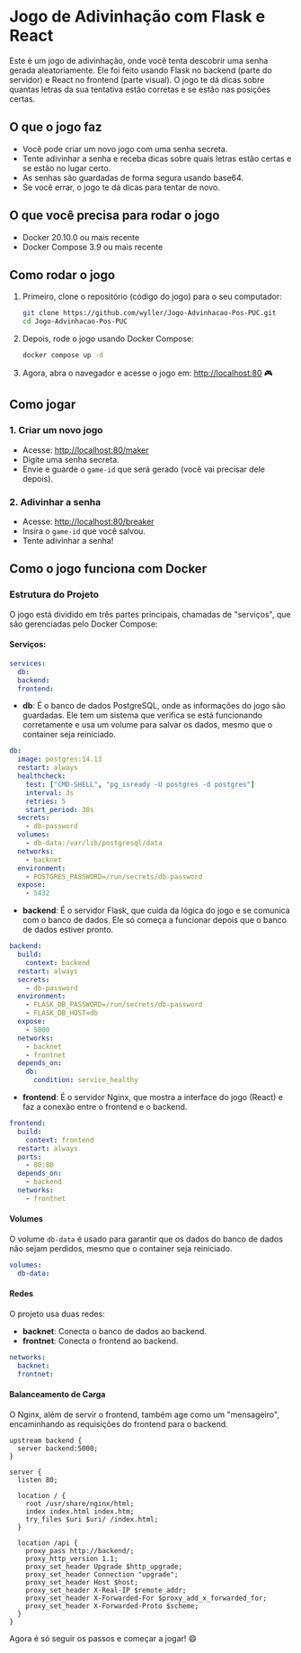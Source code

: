 # Jogo de Adivinhação com Flask e React

Este é um jogo de adivinhação, onde você tenta descobrir uma senha gerada aleatoriamente. Ele foi feito usando Flask no backend (parte do servidor) e React no frontend (parte visual). O jogo te dá dicas sobre quantas letras da sua tentativa estão corretas e se estão nas posições certas.

## O que o jogo faz

- Você pode criar um novo jogo com uma senha secreta.
- Tente adivinhar a senha e receba dicas sobre quais letras estão certas e se estão no lugar certo.
- As senhas são guardadas de forma segura usando base64.
- Se você errar, o jogo te dá dicas para tentar de novo.

## O que você precisa para rodar o jogo

- Docker 20.10.0 ou mais recente
- Docker Compose 3.9 ou mais recente

## Como rodar o jogo

1. Primeiro, clone o repositório (código do jogo) para o seu computador:

   ```bash
   git clone https://github.com/wyller/Jogo-Advinhacao-Pos-PUC.git
   cd Jogo-Advinhacao-Pos-PUC
   ```

2. Depois, rode o jogo usando Docker Compose:

   ```bash
   docker compose up -d
   ```

3. Agora, abra o navegador e acesse o jogo em: [http://localhost:80](http://localhost:80) 🎮

## Como jogar

### 1. Criar um novo jogo

- Acesse: [http://localhost:80/maker](http://localhost:80/maker)
- Digite uma senha secreta.
- Envie e guarde o `game-id` que será gerado (você vai precisar dele depois).

### 2. Adivinhar a senha

- Acesse: [http://localhost:80/breaker](http://localhost:80/breaker)
- Insira o `game-id` que você salvou.
- Tente adivinhar a senha!

## Como o jogo funciona com Docker

### Estrutura do Projeto

O jogo está dividido em três partes principais, chamadas de "serviços", que são gerenciadas pelo Docker Compose:

#### Serviços:

```yaml
services:
  db:
  backend:
  frontend:
```

- **db**: É o banco de dados PostgreSQL, onde as informações do jogo são guardadas. Ele tem um sistema que verifica se está funcionando corretamente e usa um volume para salvar os dados, mesmo que o container seja reiniciado.

```yml
db:
  image: postgres:14.13
  restart: always
  healthcheck:
    test: ["CMD-SHELL", "pg_isready -U postgres -d postgres"]
    interval: 3s
    retries: 5
    start_period: 30s
  secrets:
    - db-password
  volumes:
    - db-data:/var/lib/postgresql/data
  networks:
    - backnet
  environment:
    - POSTGRES_PASSWORD=/run/secrets/db-password
  expose:
    - 5432
```

- **backend**: É o servidor Flask, que cuida da lógica do jogo e se comunica com o banco de dados. Ele só começa a funcionar depois que o banco de dados estiver pronto.

```yml
backend:
  build:
    context: backend
  restart: always
  secrets:
    - db-password
  environment:
    - FLASK_DB_PASSWORD=/run/secrets/db-password
    - FLASK_DB_HOST=db
  expose:
    - 5000
  networks:
    - backnet
    - frontnet
  depends_on:
    db:
      condition: service_healthy
```

- **frontend**: É o servidor Nginx, que mostra a interface do jogo (React) e faz a conexão entre o frontend e o backend.

```yml
frontend:
  build:
    context: frontend
  restart: always
  ports:
    - 80:80
  depends_on:
    - backend
  networks:
    - frontnet
```

#### Volumes

O volume `db-data` é usado para garantir que os dados do banco de dados não sejam perdidos, mesmo que o container seja reiniciado.

```yml
volumes:
  db-data:
```

#### Redes

O projeto usa duas redes:

- **backnet**: Conecta o banco de dados ao backend.
- **frontnet**: Conecta o frontend ao backend.

```yml
networks:
  backnet:
  frontnet:
```

#### Balanceamento de Carga

O Nginx, além de servir o frontend, também age como um "mensageiro", encaminhando as requisições do frontend para o backend.

```nginx
upstream backend {
  server backend:5000;
}

server {
  listen 80;

  location / {
    root /usr/share/nginx/html;
    index index.html index.htm;
    try_files $uri $uri/ /index.html;
  }

  location /api {
    proxy_pass http://backend/;
    proxy_http_version 1.1;
    proxy_set_header Upgrade $http_upgrade;
    proxy_set_header Connection "upgrade";
    proxy_set_header Host $host;
    proxy_set_header X-Real-IP $remote_addr;
    proxy_set_header X-Forwarded-For $proxy_add_x_forwarded_for;
    proxy_set_header X-Forwarded-Proto $scheme;
  }
}
```

Agora é só seguir os passos e começar a jogar! 😄
